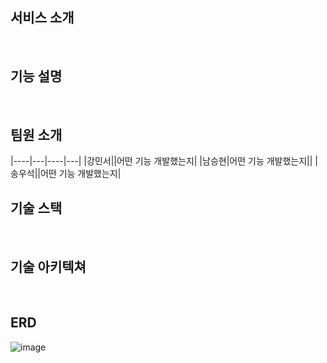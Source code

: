 ## 서비스 소개

<br>

## 기능 설명

<br>

## 팀원 소개
|----|---|----|---|
|강민서||어떤 기능 개발했는지|
|남승현|어떤 기능 개발했는지|| 
|송우석||어떤 기능 개발했는지|
<br>

## 기술 스택

<br>

## 기술 아키텍쳐

<br>

## ERD
![image](https://github.com/user-attachments/assets/622fdb67-cab2-4d5b-9799-e7752e94ef43)
